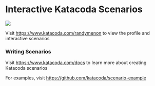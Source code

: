 # Interactive Katacoda Scenarios

[![](http://shields.katacoda.com/katacoda/randymenon/count.svg)](https://www.katacoda.com/randymenon "Get your profile on Katacoda.com")

Visit https://www.katacoda.com/randymenon to view the profile and interactive scenarios

### Writing Scenarios
Visit https://www.katacoda.com/docs to learn more about creating Katacoda scenarios

For examples, visit https://github.com/katacoda/scenario-example
